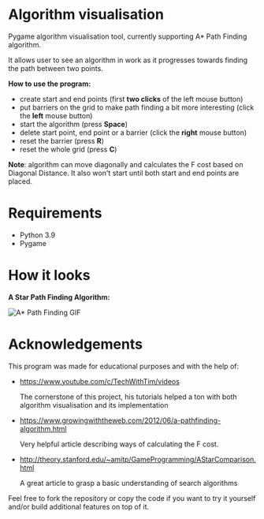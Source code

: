 # **Algorithm visualisation**

Pygame algorithm visualisation tool, currently supporting A* Path Finding algorithm.

It allows user to see an algorithm in work as it progresses towards finding the path between two points. 

**How to use the program:**

- create start and end points (first **two clicks** of the left mouse button)
- put barriers on the grid to make path finding a bit more interesting (click the **left** mouse button)
- start the algorithm (press **Space**)
- delete start point, end point or a barrier (click the **right** mouse button)
- reset the barrier (press **R**)
- reset the whole grid (press **C**)

**Note**: algorithm can move diagonally and calculates the F cost based on Diagonal Distance. It also won't start until both start and end points are placed.

# Requirements 

- Python 3.9
- Pygame

# How it looks

**A Star Path Finding Algorithm:**

![A* Path Finding GIF](https://github.com/mmianov/Algorithm_visualisation/blob/mmianov/dev/img/path_finding_for_docs.gif)



# Acknowledgements

This program was made for educational purposes and with the help of:

-  https://www.youtube.com/c/TechWithTim/videos 

    The cornerstone of this project, his tutorials helped a ton with both algorithm visualisation and its implementation

- https://www.growingwiththeweb.com/2012/06/a-pathfinding-algorithm.html

  Very helpful article describing ways of calculating the F cost.

- http://theory.stanford.edu/~amitp/GameProgramming/AStarComparison.html

  A great article to grasp a basic understanding of search algorithms 
  
Feel free to fork the repository or copy the code if you want to try it yourself and/or build additional features on top of it.  


